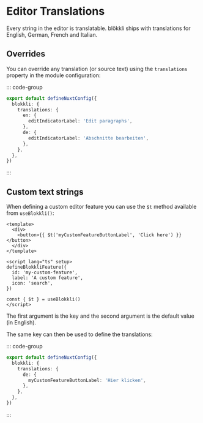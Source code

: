 # Editor Translations

Every string in the editor is translatable. blökkli ships with translations for
English, German, French and Italian.

## Overrides

You can override any translation (or source text) using the `translations`
property in the module configuration:

::: code-group

```typescript [~/nuxt.config.ts]
export default defineNuxtConfig({
  blokkli: {
    translations: {
      en: {
        editIndicatorLabel: 'Edit paragraphs',
      },
      de: {
        editIndicatorLabel: 'Abschnitte bearbeiten',
      },
    },
  },
})
```

:::

## Custom text strings

When defining a custom editor feature you can use the `$t` method available from
`useBlokkli()`:

```vue
<template>
  <div>
    <button>{{ $t('myCustomFeatureButtonLabel', 'Click here') }}</button>
  </div>
</template>

<script lang="ts" setup>
defineBlokkliFeature({
  id: 'my-custom-feature',
  label: 'A custom feature',
  icon: 'search',
})

const { $t } = useBlokkli()
</script>
```

The first argument is the key and the second argument is the default value (in
English).

The same key can then be used to define the translations:

::: code-group

```typescript [~/nuxt.config.ts]
export default defineNuxtConfig({
  blokkli: {
    translations: {
      de: {
        myCustomFeatureButtonLabel: 'Hier klicken',
      },
    },
  },
})
```

:::
